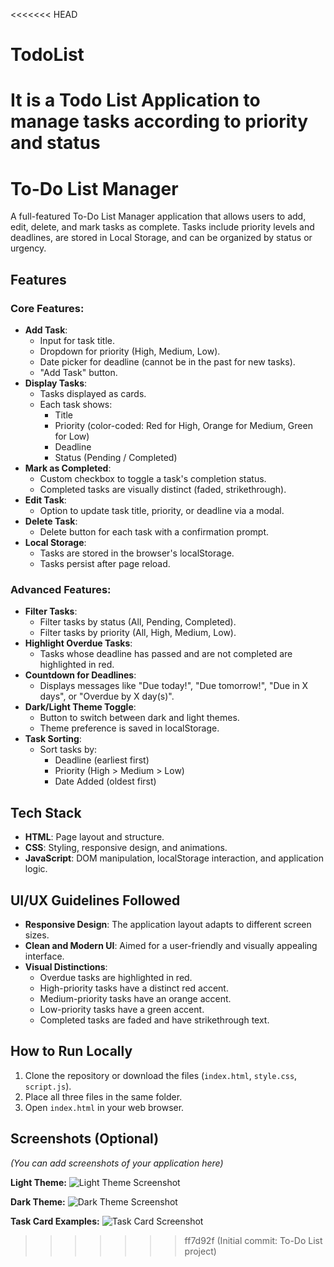 <<<<<<< HEAD
# TodoList
It is a Todo List Application to manage tasks according to priority and status
=======
# To-Do List Manager

A full-featured To-Do List Manager application that allows users to add, edit, delete, and mark tasks as complete. Tasks include priority levels and deadlines, are stored in Local Storage, and can be organized by status or urgency.

## Features

### Core Features:
*   **Add Task**:
    *   Input for task title.
    *   Dropdown for priority (High, Medium, Low).
    *   Date picker for deadline (cannot be in the past for new tasks).
    *   "Add Task" button.
*   **Display Tasks**:
    *   Tasks displayed as cards.
    *   Each task shows:
        *   Title
        *   Priority (color-coded: Red for High, Orange for Medium, Green for Low)
        *   Deadline
        *   Status (Pending / Completed)
*   **Mark as Completed**:
    *   Custom checkbox to toggle a task's completion status.
    *   Completed tasks are visually distinct (faded, strikethrough).
*   **Edit Task**:
    *   Option to update task title, priority, or deadline via a modal.
*   **Delete Task**:
    *   Delete button for each task with a confirmation prompt.
*   **Local Storage**:
    *   Tasks are stored in the browser's localStorage.
    *   Tasks persist after page reload.

### Advanced Features:
*   **Filter Tasks**:
    *   Filter tasks by status (All, Pending, Completed).
    *   Filter tasks by priority (All, High, Medium, Low).
*   **Highlight Overdue Tasks**:
    *   Tasks whose deadline has passed and are not completed are highlighted in red.
*   **Countdown for Deadlines**:
    *   Displays messages like "Due today!", "Due tomorrow!", "Due in X days", or "Overdue by X day(s)".
*   **Dark/Light Theme Toggle**:
    *   Button to switch between dark and light themes.
    *   Theme preference is saved in localStorage.
*   **Task Sorting**:
    *   Sort tasks by:
        *   Deadline (earliest first)
        *   Priority (High > Medium > Low)
        *   Date Added (oldest first)

## Tech Stack
*   **HTML**: Page layout and structure.
*   **CSS**: Styling, responsive design, and animations.
*   **JavaScript**: DOM manipulation, localStorage interaction, and application logic.

## UI/UX Guidelines Followed
*   **Responsive Design**: The application layout adapts to different screen sizes.
*   **Clean and Modern UI**: Aimed for a user-friendly and visually appealing interface.
*   **Visual Distinctions**:
    *   Overdue tasks are highlighted in red.
    *   High-priority tasks have a distinct red accent.
    *   Medium-priority tasks have an orange accent.
    *   Low-priority tasks have a green accent.
    *   Completed tasks are faded and have strikethrough text.

## How to Run Locally
1.  Clone the repository or download the files (`index.html`, `style.css`, `script.js`).
2.  Place all three files in the same folder.
3.  Open `index.html` in your web browser.

## Screenshots (Optional)
*(You can add screenshots of your application here)*

**Light Theme:**
![Light Theme Screenshot](link_to_light_theme_screenshot.png)

**Dark Theme:**
![Dark Theme Screenshot](link_to_dark_theme_screenshot.png)

**Task Card Examples:**
![Task Card Screenshot](link_to_task_card_screenshot.png)
>>>>>>> ff7d92f (Initial commit: To-Do List project)
